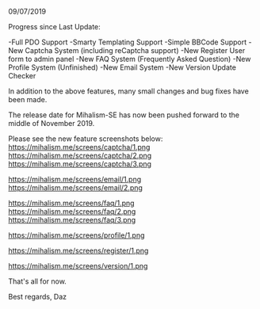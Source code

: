 09/07/2019

Progress since Last Update:

-Full PDO Support
-Smarty Templating Support
-Simple BBCode Support
-New Captcha System (including reCaptcha support)
-New Register User form to admin panel
-New FAQ System (Frequently Asked Question)
-New Profile System (Unfinished)
-New Email System
-New Version Update Checker

In addition to the above features, many small changes and bug fixes have been made.

The release date for Mihalism-SE has now been pushed forward to the middle of November 2019.

Please see the new feature screenshots below:
https://mihalism.me/screens/captcha/1.png
https://mihalism.me/screens/captcha/2.png
https://mihalism.me/screens/captcha/3.png

https://mihalism.me/screens/email/1.png
https://mihalism.me/screens/email/2.png

https://mihalism.me/screens/faq/1.png
https://mihalism.me/screens/faq/2.png
https://mihalism.me/screens/faq/3.png

https://mihalism.me/screens/profile/1.png

https://mihalism.me/screens/register/1.png

https://mihalism.me/screens/version/1.png

That's all for now.

Best regards,
Daz
